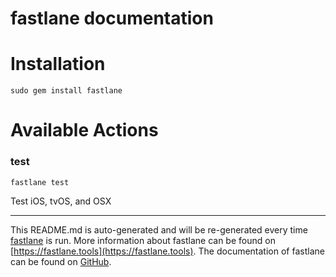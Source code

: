 fastlane documentation
================
# Installation
```
sudo gem install fastlane
```
# Available Actions
### test
```
fastlane test
```
Test iOS, tvOS, and OSX

----

This README.md is auto-generated and will be re-generated every time [fastlane](https://fastlane.tools) is run.
More information about fastlane can be found on [https://fastlane.tools](https://fastlane.tools).
The documentation of fastlane can be found on [GitHub](https://github.com/fastlane/fastlane/tree/master/fastlane).